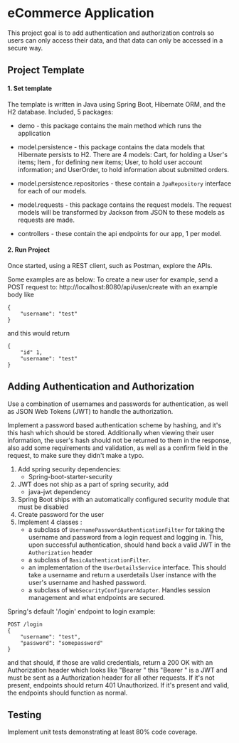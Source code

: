 # eCommerce Application

This project goal is to add authentication and authorization controls so users can only access their data, and that data can only be accessed in a secure way. 

## Project Template

#### 1. Set template
The template is written in Java using Spring Boot, Hibernate ORM, and the H2 database.
Included, 5 packages:

* demo - this package contains the main method which runs the application

* model.persistence - this package contains the data models that Hibernate persists to H2. There are 4 models: Cart, for holding a User's items; Item , for defining new items; User, to hold user account information; and UserOrder, to hold information about submitted orders. 

* model.persistence.repositories - these contain a `JpaRepository` interface for each of our models.

* model.requests - this package contains the request models. The request models will be transformed by Jackson from JSON to these models as requests are made. 

* controllers - these contain the api endpoints for our app, 1 per model. 

#### 2. Run Project
Once started, using a REST client, such as Postman, explore the APIs.

Some examples are as below:
To create a new user for example, send a POST request to:
http://localhost:8080/api/user/create with an example body like 

```
{
    "username": "test"
}
```


and this would return
```
{
    "id" 1,
    "username": "test"
}
```

## Adding Authentication and Authorization
Use a combination of usernames and passwords for authentication, as well as JSON Web Tokens (JWT) to handle the authorization.

Implement a password based authentication scheme by hashing, and it's this hash which should be stored. Additionally when viewing their user information, the user's hash should not be returned to them in the response, also add some requirements and validation, as well as a confirm field in the request, to make sure they didn't make a typo. 

1. Add spring security dependencies: 
   * Spring-boot-starter-security
2. JWT does not ship as a part of spring security, add
   * java-jwt dependency
3. Spring Boot ships with an automatically configured security module that must be disabled
4. Create password for the user
5. Implement 4 classes :
   * a subclass of `UsernamePasswordAuthenticationFilter` for taking the username and password from a login request and logging in. This, upon successful authentication, should hand back a valid JWT in the `Authorization` header
   * a subclass of `BasicAuthenticationFilter`. 
   * an implementation of the `UserDetailsService` interface. This should take a username and return a userdetails User instance with the user's username and hashed password.
   *  a subclass of `WebSecurityConfigurerAdapter`. Handles session management and what endpoints are secured. 

Spring's default '/login' endpoint to login example:

```
POST /login 
{
    "username": "test",
    "password": "somepassword"
}
```

and that should, if those are valid credentials, return a 200 OK with an Authorization header which looks like "Bearer <data>" this "Bearer <data>" is a JWT and must be sent as a Authorization header for all other requests. If it's not present, endpoints should return 401 Unauthorized. If it's present and valid, the endpoints should function as normal.

## Testing
Implement unit tests demonstrating at least 80% code coverage.
